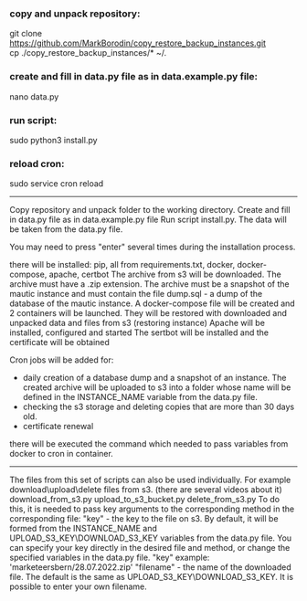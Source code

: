 ### copy and unpack repository:   
git clone https://github.com/MarkBorodin/copy_restore_backup_instances.git   
cp ./copy_restore_backup_instances/* ~/.   

### create and fill in data.py file as in data.example.py file:   
nano data.py
  
### run script:   
sudo python3 install.py   

### reload cron:   
sudo service cron reload

***

Copy repository and unpack folder to the working directory.
Create and fill in data.py file as in data.example.py file
Run script install.py.
The data will be taken from the data.py file.

You may need to press "enter" several times during the installation process.

there will be installed: pip, all from requirements.txt, docker, docker-compose, apache, certbot
The archive from s3 will be downloaded. The archive must have a .zip extension. The archive must be a snapshot of the mautic instance and must contain the file dump.sql - a dump of the database of the mautic instance.
A docker-compose file will be created and 2 containers will be launched. They will be restored with downloaded and unpacked data and files from s3 (restoring instance)
Apache will be installed, configured and started
The sertbot will be installed and the certificate will be obtained

Cron jobs will be added for:
- daily creation of a database dump and a snapshot of an instance. The created archive will be uploaded to s3 into a folder whose name will be defined in the INSTANCE_NAME variable from the data.py file.
- checking the s3 storage and deleting copies that are more than 30 days old.
- certificate renewal

there will be executed the command which needed to pass variables from docker to cron in container.

***

The files from this set of scripts can also be used individually. For example download\upload\delete files from s3. (there are several videos about it)
download_from_s3.py
upload_to_s3_bucket.py
delete_from_s3.py
To do this, it is needed to pass key arguments to the corresponding method in the corresponding file:
"key" - the key to the file on s3. By default, it will be formed from the INSTANCE_NAME and UPLOAD_S3_KEY\DOWNLOAD_S3_KEY variables from the data.py file. You can specify your key directly in the desired file and method, or change the specified variables in the data.py file. "key" example: 'marketeersbern/28.07.2022.zip'
"filename" - the name of the downloaded file. The default is the same as UPLOAD_S3_KEY\DOWNLOAD_S3_KEY. It is possible to enter your own filename.




